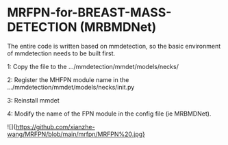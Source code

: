 # MRFPN-for-BREAST-MASS-DETECTION (MRBMDNet)

The entire code is written based on mmdetection, so the basic environment of mmdetection needs to be built first.

1: Copy the file to the .../mmdetection/mmdet/models/necks/

2: Register the MHFPN module name in the .../mmdetection/mmdet/models/necks/init.py

3: Reinstall mmdet

4: Modify the name of the FPN module in the config file (ie MRBMDNet).

![]{https://github.com/xianzhe-wang/MRFPN/blob/main/mrfpn/MRFPN%20.jpg}
